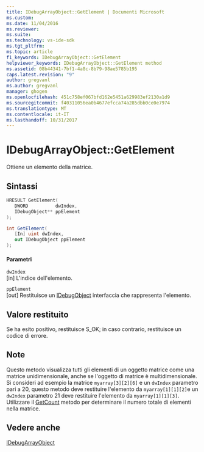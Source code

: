 ```yaml
---
title: IDebugArrayObject::GetElement | Documenti Microsoft
ms.custom: 
ms.date: 11/04/2016
ms.reviewer: 
ms.suite: 
ms.technology: vs-ide-sdk
ms.tgt_pltfrm: 
ms.topic: article
f1_keywords: IDebugArrayObject::GetElement
helpviewer_keywords: IDebugArrayObject::GetElement method
ms.assetid: 08b44341-7bf1-4a8c-8b79-98ae5785b195
caps.latest.revision: "9"
author: gregvanl
ms.author: gregvanl
manager: ghogen
ms.openlocfilehash: 451c758ef067bfd162e5451a629983ef2130a1d9
ms.sourcegitcommit: f40311056ea0b4677efcca74a285dbb0ce0e7974
ms.translationtype: MT
ms.contentlocale: it-IT
ms.lasthandoff: 10/31/2017
---
```

# <a name="idebugarrayobjectgetelement"></a>IDebugArrayObject::GetElement
Ottiene un elemento della matrice.  
  
## <a name="syntax"></a>Sintassi  
  
```cpp  
HRESULT GetElement(   
   DWORD          dwIndex,  
   IDebugObject** ppElement  
);  
```  
  
```csharp  
int GetElement(  
   [In] uint dwIndex,   
   out IDebugObject ppElement  
);  
```  
  
#### <a name="parameters"></a>Parametri  
 `dwIndex`  
 [in] L'indice dell'elemento.  
  
 `ppElement`  
 [out] Restituisce un [IDebugObject](../../../extensibility/debugger/reference/idebugobject.md) interfaccia che rappresenta l'elemento.  
  
## <a name="return-value"></a>Valore restituito  
 Se ha esito positivo, restituisce S_OK; in caso contrario, restituisce un codice di errore.  
  
## <a name="remarks"></a>Note  
 Questo metodo visualizza tutti gli elementi di un oggetto matrice come una matrice unidimensionale, anche se l'oggetto di matrice è multidimensionale. Si consideri ad esempio la matrice `myarray[3][2][6]` e un `dwIndex` parametro pari a 20, questo metodo deve restituire l'elemento da `myarray[1][1][2]`e un `dwIndex` parametro 21 deve restituire l'elemento da `myarray[1][1][3]`. Utilizzare il [GetCount](../../../extensibility/debugger/reference/idebugarrayobject-getcount.md) metodo per determinare il numero totale di elementi nella matrice.  
  
## <a name="see-also"></a>Vedere anche  
 [IDebugArrayObject](../../../extensibility/debugger/reference/idebugarrayobject.md)